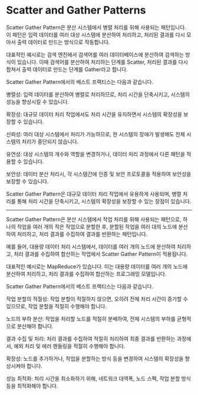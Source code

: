 # Scatter and Gather Patterns

Scatter Gather Pattern은 분산 시스템에서 병렬 처리를 위해 사용되는 패턴입니다. 이 패턴은 입력 데이터를 여러 대상 시스템에 분산하여 처리하고, 처리된 결과를 다시 모아서 출력 데이터로 만드는 방식으로 작동합니다.

대표적인 예시로는 검색 엔진에서 검색어를 여러 데이터베이스에 분산하여 검색하는 방식이 있습니다. 이때 검색어를 분산하여 처리하는 단계를 Scatter, 처리된 결과를 다시 합쳐서 출력 데이터로 만드는 단계를 Gather라고 합니다.

Scatter Gather Pattern에서의 베스트 프랙티스는 다음과 같습니다.

병렬성: 입력 데이터를 분산하여 병렬로 처리하므로, 처리 시간을 단축시키고, 시스템의 성능을 향상시킬 수 있습니다.

확장성: 대규모 데이터 처리 작업에서도 처리 시간을 유지하면서 시스템의 확장성을 보장할 수 있습니다.

신뢰성: 여러 대상 시스템에서 처리가 가능하므로, 한 시스템의 장애가 발생해도 전체 시스템의 처리가 중단되지 않습니다.

유연성: 대상 시스템의 개수와 역할을 변경하거나, 데이터 처리 과정에서 다른 패턴을 적용할 수 있습니다.

보안성: 데이터 분산 처리시, 각 시스템간에 인증 및 보안 프로토콜을 적용하여 보안성을 보장할 수 있습니다.

Scatter Gather Pattern은 대규모 데이터 처리 작업에서 유용하게 사용되며, 병렬 처리를 통해 처리 시간을 단축시키고, 시스템의 확장성을 보장할 수 있는 장점이 있습니다.

---------------------------------

Scatter Gather Pattern은 분산 시스템에서 작업 처리를 위해 사용되는 패턴으로, 하나의 작업을 여러 개의 작은 작업으로 분할한 후, 분할된 작업을 여러 대의 노드에 분산하여 처리하고, 처리 결과를 수집하여 결과를 반환하는 패턴입니다.

예를 들어, 대용량 데이터 처리 시스템에서, 데이터를 여러 개의 노드에 분산하여 처리하고, 처리 결과를 수집하여 합산하는 작업에서 Scatter Gather Pattern이 적용됩니다.

대표적인 예시로는 MapReduce가 있습니다. 이는 대용량 데이터를 여러 개의 노드에 분산하여 처리하고, 처리 결과를 수집하여 합산하는 프로그래밍 모델입니다.

Scatter Gather Pattern에서의 베스트 프랙티스는 다음과 같습니다.

작업 분할의 적절성: 작업 분할이 적절하지 않으면, 오히려 전체 처리 시간이 증가할 수 있으므로, 작업 분할을 적절히 수행해야 합니다.

노드의 부하 분산: 작업을 처리할 노드를 적절히 분배하여, 전체 시스템의 부하를 균형적으로 분산해야 합니다.

결과 수집 및 처리: 처리 결과를 수집하여 적절히 처리하여 최종 결과를 반환하는 과정에서, 예외 처리 및 에러 핸들링을 적절히 수행해야 합니다.

확장성: 노드를 추가하거나, 작업을 분할하는 방식 등을 변경하여 시스템의 확장성을 향상시켜야 합니다.

성능 최적화: 처리 시간을 최소화하기 위해, 네트워크 대역폭, 노드 스펙, 작업 분할 방식 등을 최적화해야 합니다.